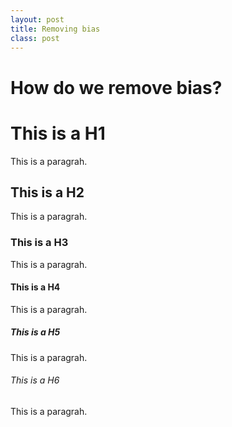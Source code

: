 ```yaml
---
layout: post
title: Removing bias
class: post
---
```


# How do we remove bias?

# This is a H1

This is a paragrah.

## This is a H2

This is a paragrah.

### This is a H3

This is a paragrah.

#### This is a H4

This is a paragrah.

##### This is a H5

This is a paragrah.

###### This is a H6

This is a paragrah.
